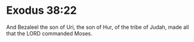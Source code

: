 # Exodus 38:22

And Bezaleel the son of Uri, the son of Hur, of the tribe of Judah, made all that the LORD commanded Moses.